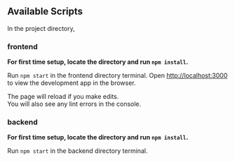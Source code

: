 ## Available Scripts

In the project directory, 

### frontend

**For first time setup, locate the directory and run `npm install`.**

Run `npm start` in the frontend directory terminal.
Open [http://localhost:3000](http://localhost:3000) to view the development app in the browser.

The page will reload if you make edits.\
You will also see any lint errors in the console.

### backend

**For first time setup, locate the directory and run `npm install`.**

Run `npm start` in the backend directory terminal.
